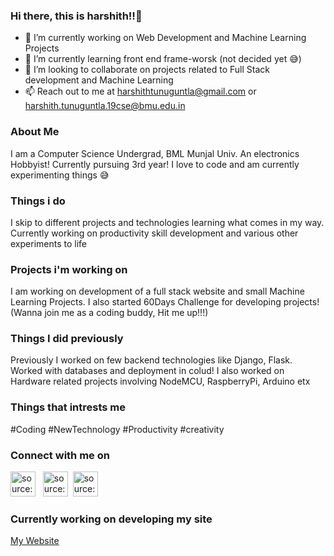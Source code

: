### Hi there, this is harshith!!👋

<!-- 
**harshithtunuguntla/harshithtunuguntla** is a ✨ _special_ ✨ repository because its `README.md` (this file) appears on your GitHub profile.

Here are some ideas to get you started: -->

- 🔭 I’m currently working on Web Development and Machine Learning Projects
- 🌱 I’m currently learning front end frame-worsk (not decided yet 😅)
- 👯 I’m looking to collaborate on projects related to Full Stack development and Machine Learning
- 📫 Reach out to me at harshithtunuguntla@gmail.com or harshith.tunuguntla.19cse@bmu.edu.in

### About Me

I am a Computer Science Undergrad, BML Munjal Univ. An electronics Hobbyist! Currently pursuing 3rd year! I love to code and am currently experimenting things 😅

### Things i do

I skip to different projects and technologies learning what comes in my way. Currently working on productivity skill development and various other experiments to life

### Projects i'm working on

I am working on development of a full stack website and small Machine Learning Projects.
I also started 60Days Challenge for developing projects! (Wanna join me as a coding buddy, Hit me up!!!)

### Things I did previously

Previously I worked on few backend technologies like Django, Flask. Worked with databases and deployment in colud!
I also worked on Hardware related projects involving NodeMCU, RaspberryPi, Arduino etx

### Things that intrests me

#Coding #NewTechnology #Productivity #creativity

### Connect with me on

<a href="https://www.linkedin.com/in/harshithtunuguntla/" target="_blank" rel="noopener noreferrer"><img src="https://i.imgur.com/kF9HMpz.png" width=40px height=40px title="source: imgur.com" /></a> &nbsp; <a href="https://twitter.com/2f80ed" target="_blank" rel="noopener noreferrer"><img src="https://i.imgur.com/G7yTDHP.png" width=40px height=40px title="source: imgur.com" /></a> &nbsp;<a href="https://www.instagram.com/harshith.tunuguntla/" target="_blank" rel="noopener noreferrer"><img src="https://i.imgur.com/M6yBwxS.png" width=40px height=40px title="source: imgur.com" /></a>

### Currently working on developing my site

<a href="www.harshithtunuguntla.live" target="_blank" rel="noopener noreferrer">My Website</a> 
